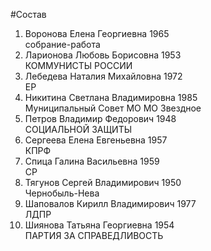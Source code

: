 #Состав
1. Воронова Елена Георгиевна 1965   
    собрание-работа
2. Ларионова Любовь Борисовна 1953   
    КОММУНИСТЫ РОССИИ
3. Лебедева Наталия Михайловна 1972   
    ЕР
4. Никитина Светлана Владимировна 1985   
    Муниципальный Совет МО МО Звездное
5. Петров Владимир Федорович 1948   
    СОЦИАЛЬНОЙ ЗАЩИТЫ
6. Сергеева Елена Евгеньевна 1957   
    КПРФ
7. Спица Галина Васильевна 1959   
    СР
8. Тягунов Сергей Владимирович 1950   
    Чернобыль-Нева
9. Шаповалов Кирилл Владимирович 1977   
    ЛДПР
10. Шиянова Татьяна Георгиевна 1954   
    ПАРТИЯ ЗА СПРАВЕДЛИВОСТЬ
